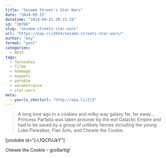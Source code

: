 ```yaml
---
title: "Sesame Street's Star Wars"
date: "2014-09-15"
datetime: "2014-09-15 20:33:19"
id: "28768"
slug: "sesame-streets-star-wars"
url: "https://eay.cc/2014/sesame-streets-star-wars/"
author: "eay"
format: "post"
categories:
  - 0815
tags:
  - fernsehen
  - filme
  - hommage
  - muppets
  - parodie
  - sesamstrasse
  - star-wars
meta:
  - yourls_shorturl: "http://eay.li/2j3"
---
```


> A long time ago in a cookies and milky way galaxy far, far away... Princess Parfaita was taken prisoner by the evil Galactic Empire and had to be saved by a group of unlikely heroes including the young Luke Piewalker, Flan Solo, and Chewie the Cookie.

\[youtube id="j-LfQCPJJkY"\]

Chewie the Cookie – großartig!
